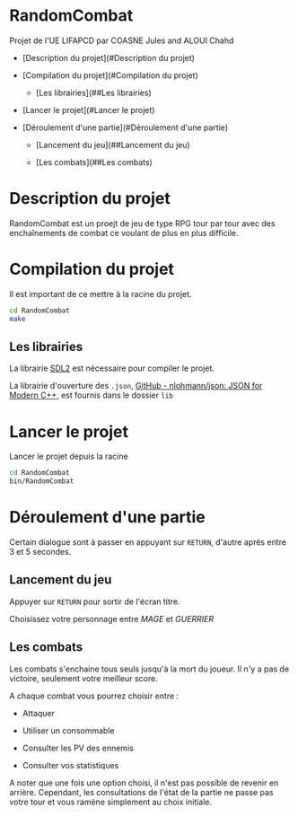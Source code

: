 # RandomCombat

Projet de l'UE LIFAPCD par COASNE Jules and ALOUI Chahd

- [Description du projet](#Description du projet)

- [Compilation du projet](#Compilation du projet)
  
  - [Les librairies](##Les librairies)

- [Lancer le projet](#Lancer le projet)

- [Déroulement d'une partie](#Déroulement d'une partie)
  
  - [Lancement du jeu](##Lancement du jeu)
  
  - [Les combats](##Les combats)

# Description du projet

RandomCombat est un proejt de jeu de type RPG tour par tour avec des enchaînements de combat ce voulant de plus en plus difficile.

# Compilation du projet

Il est important de ce mettre à la racine du projet.

```bash
cd RandomCombat
make
```

## Les librairies

La librairie [SDL2](https://www.libsdl.org/) est nécessaire pour compiler le projet.

La librairie d'ouverture des `.json`, [GitHub - nlohmann/json: JSON for Modern C++](https://github.com/nlohmann/json), est fournis dans le dossier `lib`

# Lancer le projet

Lancer le projet depuis la racine

```bash
cd RandomCombat
bin/RandomCombat
```

# Déroulement d'une partie

Certain dialogue sont à passer en appuyant sur `RETURN`, d'autre après entre 3 et 5 secondes.

## Lancement du jeu

Appuyer sur `RETURN` pour sortir de l'écran titre.

Choisissez votre personnage entre *MAGE* et *GUERRIER*

## Les combats

Les combats s'enchaine tous seuls jusqu'à la mort du joueur. Il n'y a pas de victoire, seulement votre meilleur score.

A chaque combat vous pourrez choisir entre :

- Attaquer

- Utiliser un consommable

- Consulter les PV des ennemis

- Consulter vos statistiques

A noter que une fois une option choisi, il n'est pas possible de revenir en arrière. Cependant, les consultations de l'état de la partie ne passe pas votre tour et vous ramène simplement au choix initiale.
